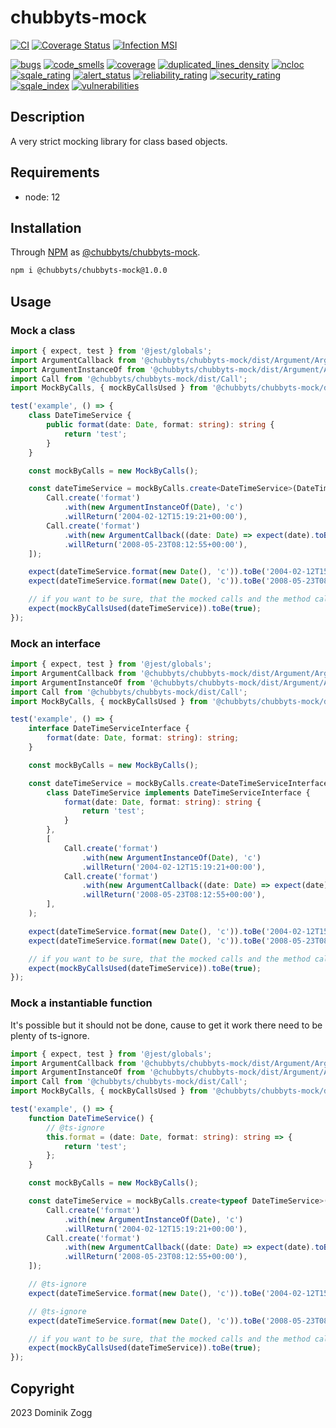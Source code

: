 # chubbyts-mock

[![CI](https://github.com/chubbyts/chubbyts-mock/workflows/CI/badge.svg?branch=master)](https://github.com/chubbyts/chubbyts-mock/actions?query=workflow%3ACI)
[![Coverage Status](https://coveralls.io/repos/github/chubbyts/chubbyts-mock/badge.svg?branch=master)](https://coveralls.io/github/chubbyts/chubbyts-mock?branch=master)
[![Infection MSI](https://badge.stryker-mutator.io/github.com/chubbyts/chubbyts-mock/master)](https://dashboard.stryker-mutator.io/reports/github.com/chubbyts/chubbyts-mock/master)

[![bugs](https://sonarcloud.io/api/project_badges/measure?project=chubbyts_chubbyts-mock&metric=bugs)](https://sonarcloud.io/dashboard?id=chubbyts_chubbyts-mock)
[![code_smells](https://sonarcloud.io/api/project_badges/measure?project=chubbyts_chubbyts-mock&metric=code_smells)](https://sonarcloud.io/dashboard?id=chubbyts_chubbyts-mock)
[![coverage](https://sonarcloud.io/api/project_badges/measure?project=chubbyts_chubbyts-mock&metric=coverage)](https://sonarcloud.io/dashboard?id=chubbyts_chubbyts-mock)
[![duplicated_lines_density](https://sonarcloud.io/api/project_badges/measure?project=chubbyts_chubbyts-mock&metric=duplicated_lines_density)](https://sonarcloud.io/dashboard?id=chubbyts_chubbyts-mock)
[![ncloc](https://sonarcloud.io/api/project_badges/measure?project=chubbyts_chubbyts-mock&metric=ncloc)](https://sonarcloud.io/dashboard?id=chubbyts_chubbyts-mock)
[![sqale_rating](https://sonarcloud.io/api/project_badges/measure?project=chubbyts_chubbyts-mock&metric=sqale_rating)](https://sonarcloud.io/dashboard?id=chubbyts_chubbyts-mock)
[![alert_status](https://sonarcloud.io/api/project_badges/measure?project=chubbyts_chubbyts-mock&metric=alert_status)](https://sonarcloud.io/dashboard?id=chubbyts_chubbyts-mock)
[![reliability_rating](https://sonarcloud.io/api/project_badges/measure?project=chubbyts_chubbyts-mock&metric=reliability_rating)](https://sonarcloud.io/dashboard?id=chubbyts_chubbyts-mock)
[![security_rating](https://sonarcloud.io/api/project_badges/measure?project=chubbyts_chubbyts-mock&metric=security_rating)](https://sonarcloud.io/dashboard?id=chubbyts_chubbyts-mock)
[![sqale_index](https://sonarcloud.io/api/project_badges/measure?project=chubbyts_chubbyts-mock&metric=sqale_index)](https://sonarcloud.io/dashboard?id=chubbyts_chubbyts-mock)
[![vulnerabilities](https://sonarcloud.io/api/project_badges/measure?project=chubbyts_chubbyts-mock&metric=vulnerabilities)](https://sonarcloud.io/dashboard?id=chubbyts_chubbyts-mock)

## Description

A very strict mocking library for class based objects.

## Requirements

 * node: 12

## Installation

Through [NPM](https://www.npmjs.com) as [@chubbyts/chubbyts-mock][1].

```sh
npm i @chubbyts/chubbyts-mock@1.0.0
```

## Usage

### Mock a class

```ts
import { expect, test } from '@jest/globals';
import ArgumentCallback from '@chubbyts/chubbyts-mock/dist/Argument/ArgumentCallback';
import ArgumentInstanceOf from '@chubbyts/chubbyts-mock/dist/Argument/ArgumentInstanceOf';
import Call from '@chubbyts/chubbyts-mock/dist/Call';
import MockByCalls, { mockByCallsUsed } from '@chubbyts/chubbyts-mock/dist/MockByCalls';

test('example', () => {
    class DateTimeService {
        public format(date: Date, format: string): string {
            return 'test';
        }
    }

    const mockByCalls = new MockByCalls();

    const dateTimeService = mockByCalls.create<DateTimeService>(DateTimeService, [
        Call.create('format')
            .with(new ArgumentInstanceOf(Date), 'c')
            .willReturn('2004-02-12T15:19:21+00:00'),
        Call.create('format')
            .with(new ArgumentCallback((date: Date) => expect(date).toBeInstanceOf(Date)), 'c')
            .willReturn('2008-05-23T08:12:55+00:00'),
    ]);

    expect(dateTimeService.format(new Date(), 'c')).toBe('2004-02-12T15:19:21+00:00');
    expect(dateTimeService.format(new Date(), 'c')).toBe('2008-05-23T08:12:55+00:00');

    // if you want to be sure, that the mocked calls and the method call matches
    expect(mockByCallsUsed(dateTimeService)).toBe(true);
});
```

### Mock an interface

```ts
import { expect, test } from '@jest/globals';
import ArgumentCallback from '@chubbyts/chubbyts-mock/dist/Argument/ArgumentCallback';
import ArgumentInstanceOf from '@chubbyts/chubbyts-mock/dist/Argument/ArgumentInstanceOf';
import Call from '@chubbyts/chubbyts-mock/dist/Call';
import MockByCalls, { mockByCallsUsed } from '@chubbyts/chubbyts-mock/dist/MockByCalls';

test('example', () => {
    interface DateTimeServiceInterface {
        format(date: Date, format: string): string;
    }

    const mockByCalls = new MockByCalls();

    const dateTimeService = mockByCalls.create<DateTimeServiceInterface>(
        class DateTimeService implements DateTimeServiceInterface {
            format(date: Date, format: string): string {
                return 'test';
            }
        },
        [
            Call.create('format')
                .with(new ArgumentInstanceOf(Date), 'c')
                .willReturn('2004-02-12T15:19:21+00:00'),
            Call.create('format')
                .with(new ArgumentCallback((date: Date) => expect(date).toBeInstanceOf(Date)), 'c')
                .willReturn('2008-05-23T08:12:55+00:00'),
        ],
    );

    expect(dateTimeService.format(new Date(), 'c')).toBe('2004-02-12T15:19:21+00:00');
    expect(dateTimeService.format(new Date(), 'c')).toBe('2008-05-23T08:12:55+00:00');

    // if you want to be sure, that the mocked calls and the method call matches
    expect(mockByCallsUsed(dateTimeService)).toBe(true);
});
```

### Mock a instantiable function

It's possible but it should not be done, cause to get it work there need to be plenty of ts-ignore.

```ts
import { expect, test } from '@jest/globals';
import ArgumentCallback from '@chubbyts/chubbyts-mock/dist/Argument/ArgumentCallback';
import ArgumentInstanceOf from '@chubbyts/chubbyts-mock/dist/Argument/ArgumentInstanceOf';
import Call from '@chubbyts/chubbyts-mock/dist/Call';
import MockByCalls, { mockByCallsUsed } from '@chubbyts/chubbyts-mock/dist/MockByCalls';

test('example', () => {
    function DateTimeService() {
        // @ts-ignore
        this.format = (date: Date, format: string): string => {
            return 'test';
        };
    }

    const mockByCalls = new MockByCalls();

    const dateTimeService = mockByCalls.create<typeof DateTimeService>(DateTimeService, [
        Call.create('format')
            .with(new ArgumentInstanceOf(Date), 'c')
            .willReturn('2004-02-12T15:19:21+00:00'),
        Call.create('format')
            .with(new ArgumentCallback((date: Date) => expect(date).toBeInstanceOf(Date)), 'c')
            .willReturn('2008-05-23T08:12:55+00:00'),
    ]);

    // @ts-ignore
    expect(dateTimeService.format(new Date(), 'c')).toBe('2004-02-12T15:19:21+00:00');

    // @ts-ignore
    expect(dateTimeService.format(new Date(), 'c')).toBe('2008-05-23T08:12:55+00:00');

    // if you want to be sure, that the mocked calls and the method call matches
    expect(mockByCallsUsed(dateTimeService)).toBe(true);
});
```

## Copyright

2023 Dominik Zogg

[1]: https://www.npmjs.com/package/@chubbyts/chubbyts-mock
